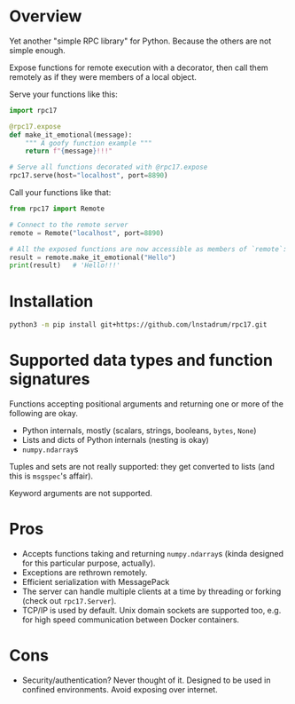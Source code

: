 # Overview

Yet another "simple RPC library" for Python. Because the others are not simple enough.

Expose functions for remote execution with a decorator, then call them remotely as if they were members of a local object.

Serve your functions like this:
```python
import rpc17

@rpc17.expose
def make_it_emotional(message):
    """ A goofy function example """
    return f"{message}!!!"

# Serve all functions decorated with @rpc17.expose
rpc17.serve(host="localhost", port=8890)
```

Call your functions like that:
```python
from rpc17 import Remote

# Connect to the remote server
remote = Remote("localhost", port=8890)

# All the exposed functions are now accessible as members of `remote`:
result = remote.make_it_emotional("Hello")
print(result)   # 'Hello!!!'
```

# Installation

```bash
python3 -m pip install git+https://github.com/lnstadrum/rpc17.git
```

# Supported data types and function signatures

Functions accepting positional arguments and returning one or more of the following are okay.

 - Python internals, mostly (scalars, strings, booleans, `bytes`, `None`)
 - Lists and dicts of Python internals (nesting is okay)
 - `numpy.ndarray`s

Tuples and sets are not really supported: they get converted to lists (and this is `msgspec`'s affair).

Keyword arguments are not supported.

# Pros

 * Accepts functions taking and returning `numpy.ndarray`s (kinda designed for this particular purpose, actually).
 * Exceptions are rethrown remotely.
 * Efficient serialization with MessagePack
 * The server can handle multiple clients at a time by threading or forking (check out `rpc17.Server`).
 * TCP/IP is used by default. Unix domain sockets are supported too, e.g. for high speed communication between Docker containers.

# Cons

 * Security/authentication? Never thought of it. Designed to be used in confined environments. Avoid exposing over internet.
